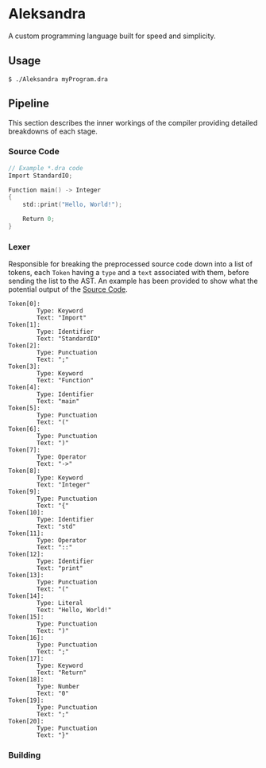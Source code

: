 # Aleksandra
A custom programming language built for speed and simplicity.

## Usage
```shell
$ ./Aleksandra myProgram.dra
```

## Pipeline
This section describes the inner workings of the compiler providing detailed breakdowns of each stage.
### Source Code
```swift
// Example *.dra code
Import StandardIO;

Function main() -> Integer 
{
    std::print("Hello, World!");

    Return 0;
}
```

### Lexer 
Responsible for breaking the preprocessed source code down into a list of tokens, each `Token` having a `type` and a `text` associated with them, before sending the list to the AST. An example has been provided to show what the potential output of the [Source Code](#source-code).

```shell
Token[0]:
        Type: Keyword
        Text: "Import"
Token[1]:
        Type: Identifier
        Text: "StandardIO"
Token[2]:
        Type: Punctuation
        Text: ";"
Token[3]:
        Type: Keyword
        Text: "Function"
Token[4]:
        Type: Identifier
        Text: "main"
Token[5]:
        Type: Punctuation
        Text: "("
Token[6]:
        Type: Punctuation
        Text: ")"
Token[7]:
        Type: Operator
        Text: "->"
Token[8]:
        Type: Keyword
        Text: "Integer"
Token[9]:
        Type: Punctuation
        Text: "{"
Token[10]:
        Type: Identifier
        Text: "std"
Token[11]:
        Type: Operator
        Text: "::"
Token[12]:
        Type: Identifier
        Text: "print"
Token[13]:
        Type: Punctuation
        Text: "("
Token[14]:
        Type: Literal
        Text: "Hello, World!"
Token[15]:
        Type: Punctuation
        Text: ")"
Token[16]:
        Type: Punctuation
        Text: ";"
Token[17]:
        Type: Keyword
        Text: "Return"
Token[18]:
        Type: Number
        Text: "0"
Token[19]:
        Type: Punctuation
        Text: ";"
Token[20]:
        Type: Punctuation
        Text: "}"
```

### Building